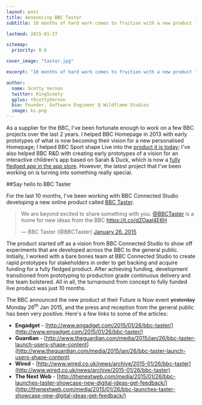 ```yaml
---
layout: post
title: Announcing BBC Taster
subtitle: 10 months of hard work comes to fruition with a new product for the BBC.

lastmod: 2015-01-27

sitemap:
  priority: 0.6

cover_image: "taster.jpg"

excerpt: "10 months of hard work comes to fruition with a new product for the BBC."

author:
  name: Scotty Vernon
  twitter: KingScooty
  gplus: +ScottyVernon 
  bio: Founder, Software Engineer @ Wildflame Studios
  image: ks.png
---
```


As a supplier for the BBC, I've been fortunate enough to work on a few BBC projects over the last 2 years. I helped BBC Homepage in 2013 with early prototypes of what is now becoming their vision for a new personalised Homepage; I helped BBC Sport shape Live into the [product it is today](http://www.bbc.co.uk/sport/live/football/30517006); I've also helped BBC R&D with creating early prototypes of a vision for an interactive children's app based on Sarah &amp; Duck, which is now a [fully fledged app in the app store](https://itunes.apple.com/gb/app/sarah-duck-day-at-the-park/id942926747). However, the latest project that I've been working on is turning into something really special.

##Say hello to BBC Taster

For the last 10 months, I've been working with BBC Connected Studio developing a new online product called [BBC Taster](http://bbc.co.uk/taster). 

<blockquote class="twitter-tweet" lang="en"><p>We are beyond excited to share something with you. <a href="https://twitter.com/BBCTaster">@BBCTaster</a> is a home for new ideas from the BBC&#10;<a href="https://t.co/dZOaal4E6H">https://t.co/dZOaal4E6H</a></p>&mdash; BBC Taster (@BBCTaster) <a href="https://twitter.com/BBCTaster/status/559644934056079360">January 26, 2015</a></blockquote>
<script async src="//platform.twitter.com/widgets.js" charset="utf-8"></script>

The product started off as a vision from BBC Connected Studio to show off experiments that are developed across the BBC to the general public. Initially, I worked with a bare bones team at BBC Connected Studio to create rapid prototypes for stakeholders in order to get backing and acquire funding for a fully fledged product. After achieving funding, development transitioned from prototyping to production grade continuous delivery and the team bolstered. All in all, the turnaround from concept to fully funded live product was just 10 months.

The BBC announced the new product at their Future is Now event <s>yesterday</s> Monday 26<sup>th</sup> Jan 2015, and the press and reception from the general public has been very positive. Here's a few links to some of the articles:

- **Engadget** - [http://www.engadget.com/2015/01/26/bbc-taster/](http://www.engadget.com/2015/01/26/bbc-taster/)
- **Guardian** - [http://www.theguardian.com/media/2015/jan/26/bbc-taster-launch-users-shape-content](http://www.theguardian.com/media/2015/jan/26/bbc-taster-launch-users-shape-content)
- **Wired** - [http://www.wired.co.uk/news/archive/2015-01/26/bbc-taster](http://www.wired.co.uk/news/archive/2015-01/26/bbc-taster)
- **The Next Web** - [http://thenextweb.com/media/2015/01/26/bbc-launches-taster-showcase-new-digital-ideas-get-feedback/](http://thenextweb.com/media/2015/01/26/bbc-launches-taster-showcase-new-digital-ideas-get-feedback/)